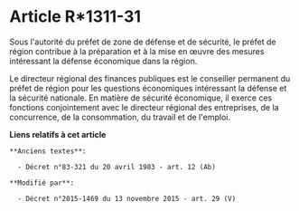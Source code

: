 # Article R*1311-31

Sous l'autorité du préfet de zone de défense et de sécurité, le préfet de région contribue à la préparation et à la mise en
œuvre des mesures intéressant la défense économique dans la région. 

Le directeur régional des finances publiques est le conseiller permanent du préfet de région pour les questions économiques
intéressant la défense et la sécurité nationale. En matière de sécurité économique, il exerce ces fonctions conjointement
avec le directeur régional des entreprises, de la concurrence, de la consommation, du travail et de l'emploi.

**Liens relatifs à cet article**

	**Anciens textes**:

	  - Décret n°83-321 du 20 avril 1983 - art. 12 (Ab)

	**Modifié par**:

	  - Décret n°2015-1469 du 13 novembre 2015 - art. 29 (V)
